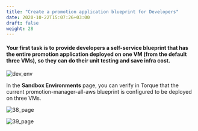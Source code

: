 ```yaml
---
title: "Create a promotion application blueprint for Developers"
date: 2020-10-22T15:07:26+03:00
draft: false
weight: 28
---
```

	
#### Your first task is to provide developers a self-service blueprint that has the entire promotion application deployed on one VM (from the default three VMs), so they can do their unit testing and save infra cost.

![dev_env](/images/module1/dev_env.png)

In the __Sandbox Environments__ page, you can verify in Torque that the current promotion-manager-all-aws​ blueprint is configured to be deployed on three VMs.

![38_page](/images/module1/38_page.png)

![39_page](/images/module1/39_page.png)
